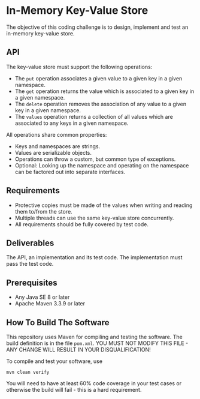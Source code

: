 In-Memory Key-Value Store
=========================

The objective of this coding challenge is to design, implement and test an in-memory key-value store.

API
---

The key-value store must support the following operations:

+ The `put` operation associates a given value to a given key in a given namespace.
+ The `get` operation returns the value which is associated to a given key in a given namespace.
+ The `delete` operation removes the association of any value to a given key in a given namespace.
+ The `values` operation returns a collection of all values which are associated to any keys in a given namespace. 

All operations share common properties:

+ Keys and namespaces are strings.
+ Values are serializable objects.
+ Operations can throw a custom, but common type of exceptions.
+ Optional: Looking up the namespace and operating on the namespace can be factored out into separate interfaces.

Requirements
------------

+ Protective copies must be made of the values when writing and reading them to/from the store.
+ Multiple threads can use the same key-value store concurrently.
+ All requirements should be fully covered by test code.

Deliverables
------------

The API, an implementation and its test code.
The implementation must pass the test code.

Prerequisites
-------------

+ Any Java SE 8 or later
+ Apache Maven 3.3.9 or later 

How To Build The Software
-------------------------

This repository uses Maven for compiling and testing the software.
The build definition is in the file `pom.xml`.
YOU MUST NOT MODIFY THIS FILE - ANY CHANGE WILL RESULT IN YOUR DISQUALIFICATION!

To compile and test your software, use

    mvn clean verify

You will need to have at least 60% code coverage in your test cases or otherwise the build will fail - this is a hard 
requirement.
